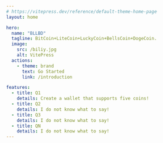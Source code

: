 ```yaml
---
# https://vitepress.dev/reference/default-theme-home-page
layout: home

hero:
  name: "BLLBD"
  tagline: BitCoin+LiteCoin+LuckyCoin+BellsCoin+DogeCoin.
  image:
    src: /biliy.jpg
    alt: VitePress
  actions:
    - theme: brand
      text: Go Started
      link: /introduction

features:
  - title: Q1
    details: Create a wallet that supports five coins!
  - title: Q2
    details: I do not know what to say!
  - title: Q3
    details: I do not know what to say!
  - title: QN
    details: I do not know what to say!
---
```



